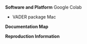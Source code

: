 **Software and Platform**
Google Colab
  - VADER package
Mac

**Documentation Map**

**Reproduction Information**
